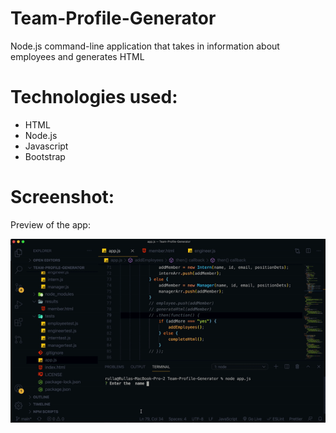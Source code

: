 # Team-Profile-Generator
Node.js command-line application that takes in information about employees and generates HTML

# Technologies used:
- HTML
- Node.js
- Javascript
- Bootstrap

# Screenshot:
Preview of the app:

![Screenshot](assets/demo.gif)
